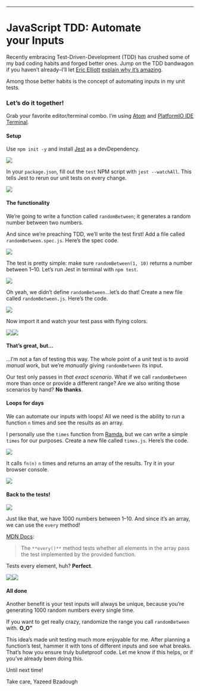 * * *

# JavaScript TDD: Automate your Inputs



Recently embracing Test-Driven-Development (TDD) has crushed some of my bad coding habits and forged better ones. Jump on the TDD bandwagon if you haven’t already–I’ll let [Eric Elliott](https://medium.com/@_ericelliott) [explain why it’s amazing](https://medium.com/javascript-scene/tdd-the-rite-way-53c9b46f45e3).

Among those better habits is the concept of automating inputs in my unit tests.

### Let’s do it together!

Grab your favorite editor/terminal combo. I’m using [Atom](https://atom.io/) and [PlatformIO IDE Terminal](https://atom.io/packages/platformio-ide-terminal).

#### Setup

Use `npm init -y` and install [Jest](https://facebook.github.io/jest/) as a devDependency.

![](https://cdn-images-1.medium.com/max/1600/1*vixhtd2IsqQ4RB7atepG-A.png)

In your `package.json`, fill out the `test` NPM script with `jest --watchAll`. This tells Jest to rerun our unit tests on every change.

![](https://cdn-images-1.medium.com/max/1600/1*e62AMrNmI8AU2iieEtDhLw.png)

#### The functionality

We’re going to write a function called `randomBetween`; it generates a random number between two numbers.

And since we’re preaching TDD, we’ll write the test first! Add a file called `randomBetween.spec.js`. Here’s the spec code.

![](https://cdn-images-1.medium.com/max/1600/1*OpagbBZA8vM-65K47ZT5og.png)

The test is pretty simple: make sure `randomBetween(1, 10)` returns a number between 1–10\. Let’s run Jest in terminal with `npm test`.

![](https://cdn-images-1.medium.com/max/1600/1*YT6rMwiTzTFaIa7Wjzhk2Q.png)

Oh yeah, we didn’t define `randomBetween`…let’s do that! Create a new file called `randomBetween.js`. Here’s the code.

![](https://cdn-images-1.medium.com/max/1600/1*OTyk29AX2mHesGXXu5TYKw.png)

Now import it and watch your test pass with flying colors.

![](https://cdn-images-1.medium.com/max/1600/1*85IqqAaDhABeJPgwpjIqNw.png)![](https://cdn-images-1.medium.com/max/1600/1*QEygLq2z3v5nQoT4bVx86g.png)

#### That’s great, but…

…I’m not a fan of testing this way. The whole point of a unit test is to avoid _manual_ work, but we’re _manually_ giving `randomBetween` its input.

Our test only passes in _that exact scenario_. What if we call `randomBetween` more than once or provide a different range? Are we also writing those scenarios by hand? **No thanks**.

#### Loops for days

We can automate our inputs with loops! All we need is the ability to run a function `n` times and see the results as an array.

I personally use the `times` function from [Ramda](http://ramdajs.com/docs/#times), but we can write a simple `times` for our purposes. Create a new file called `times.js`. Here’s the code.

![](https://cdn-images-1.medium.com/max/1600/1*YEGpooKvs_6jcyfBhfMfHw.png)

It calls `fn(n)` `n` times and returns an array of the results. Try it in your browser console.

![](https://cdn-images-1.medium.com/max/1600/1*10xBbqhuMXbpXB_duQjzVA.png)

#### Back to the tests!

![](https://cdn-images-1.medium.com/max/1600/1*2fdcfv_ih3DtzGPTIHRfZQ.png)

Just like that, we have 1000 numbers between 1–10\. And since it’s an array, we can use the `every` method!

[MDN Docs](https://developer.mozilla.org/en-US/docs/Web/JavaScript/Reference/Global_Objects/Array/every):

> The `**every()**` method tests whether all elements in the array pass the test implemented by the provided function.

Tests every element, huh? **Perfect**.

![](https://cdn-images-1.medium.com/max/1600/1*EAYpp-KmHr6mubK63niqMg.png)![](https://cdn-images-1.medium.com/max/1600/1*X96a4OwC2iThR4rtkCijZQ.png)

#### All done

Another benefit is your test inputs will always be unique, because you’re generating 1000 random numbers every single time.

If you want to get really crazy, randomize the range you call `randomBetween` with. **O_O”**

This idea’s made unit testing much more enjoyable for me. After planning a function’s test, hammer it with tons of different inputs and see what breaks. That’s how you ensure truly bulletproof code. Let me know if this helps, or if you’ve already been doing this.

Until next time!

Take care,
Yazeed Bzadough